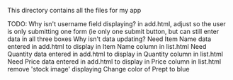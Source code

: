 This directory contains all the files for my app



TODO:
	Why isn't username field displaying?
	in add.html, adjust so the user is only submitting one form (ie only one submit button, but can still enter data in all three boxes
	Why isn't data updating? 
		Need Item Name data entered in add.html to display in Item Name column in list.html
		Need Quantity data entered in add.html to display in Quantity column in list.html
  		Need Price data entered in add.html to display in Price column in list.html
	remove 'stock image' displaying
	Change color of Prept to blue
